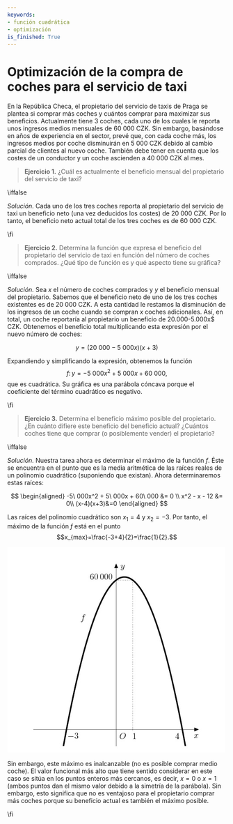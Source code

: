 ```yaml
---
keywords:
- función cuadrática
- optimización
is_finished: True
---
```


# Optimización de la compra de coches para el servicio de taxi


En la República Checa, el propietario del servicio de taxis de Praga se plantea si comprar más coches y cuántos comprar 
para maximizar sus beneficios. Actualmente tiene 3 coches, cada uno de los cuales le reporta unos ingresos medios mensuales de 60 000 CZK. Sin embargo, basándose en años de experiencia en el sector, 
prevé que, con cada coche más, los ingresos medios por coche disminuirán en 5 000 CZK debido al cambio parcial de clientes al nuevo coche. También debe tener en cuenta que los costes de un conductor y un coche ascienden a 40 000 CZK al mes.

>**Ejercicio 1.** ¿Cuál es actualmente el beneficio mensual del propietario del servicio de taxi?

\iffalse

*Solución.* Cada uno de los tres coches reporta al propietario del servicio de taxi un beneficio neto (una vez deducidos los costes) de 20 000 CZK. Por lo tanto, el beneficio neto actual total de los tres coches es de 60 000 CZK.

\fi

>**Ejercicio 2.** Determina la función que expresa el beneficio del propietario del servicio de taxi en función del número de coches comprados.  ¿Qué tipo de función es y qué aspecto tiene su gráfica?

\iffalse

*Solución.* Sea $x$ el número de coches comprados y $y$ el beneficio mensual del propietario. Sabemos que el beneficio neto de uno de los tres coches existentes es de 20 000 CZK. A esta cantidad le restamos la disminución de los ingresos de un coche cuando se compran $x$ coches adicionales. Así, en total, un coche reportaría al propietario un beneficio de 20.000-5.000x$ CZK. Obtenemos el beneficio total multiplicando esta expresión por el nuevo número de coches:

$$
y=(20\ 000-5\ 000x)(x+3)
$$

Expandiendo y simplificando la expresión, obtenemos la función $$f\colon y= -5\ 000x^2 + 5\ 000x + 60\ 000,$$ que es cuadrática. Su gráfica es una parábola cóncava porque el coeficiente del término cuadrático es negativo.

\fi

>**Ejercicio 3.** Determina el beneficio máximo posible del propietario. ¿En cuánto difiere este beneficio del beneficio actual? ¿Cuántos coches tiene que comprar (o posiblemente vender) el propietario?

\iffalse

*Solución.*
Nuestra tarea ahora es determinar el máximo de la función $f$. Éste se encuentra en el punto que es la media aritmética de las raíces reales de un polinomio cuadrático (suponiendo que existan). Ahora determinaremos estas raíces:

$$
\begin{aligned}
-5\ 000x^2 + 5\ 000x + 60\ 000 &= 0 \\
x^2  - x - 12 &= 0\\
(x-4)(x+3)&=0
\end{aligned}
$$

Las raíces del polinomio cuadrático son $x_1=4$ y $x_2=-3$. Por tanto, el máximo de la función $f$ está
en el punto $$x_{max}=\frac{-3+4}{2}=\frac{1}{2}.$$ 

![Gráfica de función](04_graph_smaller.jpg)

Sin embargo, este máximo es inalcanzable (no es posible 
comprar medio coche). El valor funcional más alto que tiene sentido considerar en este caso se sitúa en los puntos enteros más cercanos, es decir, $x=0$ o $x=1$ (ambos puntos dan el mismo valor debido a la simetría de la parábola). Sin embargo, esto significa que no es ventajoso para el propietario comprar más coches porque su beneficio actual es también el máximo posible.

\fi